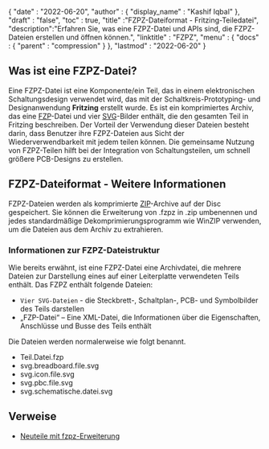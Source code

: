 {
  "date" : "2022-06-20",
  "author" : {
    "display_name" : "Kashif Iqbal"
},
  "draft" : "false",
  "toc" : true,
  "title" :"FZPZ-Dateiformat - Fritzing-Teiledatei",
  "description":"Erfahren Sie, was eine FZPZ-Datei und APIs sind, die FZPZ-Dateien erstellen und öffnen können.",
  "linktitle" : "FZPZ",
  "menu" : {
    "docs" : {
      "parent" : "compression"
}
},
  "lastmod" : "2022-06-20"
}

## Was ist eine FZPZ-Datei?

Eine FZPZ-Datei ist eine Komponente/ein Teil, das in einem elektronischen Schaltungsdesign verwendet wird, das mit der Schaltkreis-Prototyping- und Designanwendung **Fritzing** erstellt wurde. Es ist ein komprimiertes Archiv, das eine [FZP](/de/cad/fzp/)-Datei und vier [SVG](/de/page-description-language/svg/)-Bilder enthält, die den gesamten Teil in Fritzing beschreiben. Der Vorteil der Verwendung dieser Dateien besteht darin, dass Benutzer ihre FZPZ-Dateien aus Sicht der Wiederverwendbarkeit mit jedem teilen können. Die gemeinsame Nutzung von FZPZ-Teilen hilft bei der Integration von Schaltungsteilen, um schnell größere PCB-Designs zu erstellen.

## FZPZ-Dateiformat - Weitere Informationen

FZPZ-Dateien werden als komprimierte [ZIP](/de/compression/zip/)-Archive auf der Disc gespeichert. Sie können die Erweiterung von .fzpz in .zip umbenennen und jedes standardmäßige Dekomprimierungsprogramm wie WinZIP verwenden, um die Dateien aus dem Archiv zu extrahieren.

### Informationen zur FZPZ-Dateistruktur

Wie bereits erwähnt, ist eine FZPZ-Datei eine Archivdatei, die mehrere Dateien zur Darstellung eines auf einer Leiterplatte verwendeten Teils enthält. Das FZPZ enthält folgende Dateien:

* `Vier SVG-Dateien` - die Steckbrett-, Schaltplan-, PCB- und Symbolbilder des Teils darstellen
* „FZP-Datei“ – Eine XML-Datei, die Informationen über die Eigenschaften, Anschlüsse und Busse des Teils enthält

Die Dateien werden normalerweise wie folgt benannt.

* Teil.Datei.fzp
* svg.breadboard.file.svg
* svg.icon.file.svg
* svg.pbc.file.svg
* svg.schematische.datei.svg

## Verweise ##

* [Neuteile mit fzpz-Erweiterung](https://forum.fritzing.org/t/new-parts-with-fzpz-extension/8007/2)

